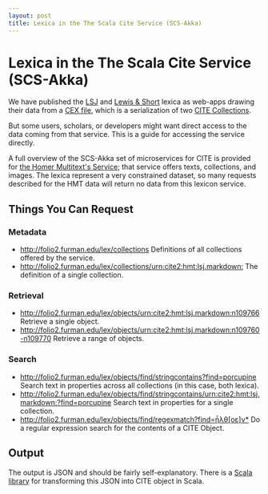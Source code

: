 ```yaml
---
layout: post
title: Lexica in the The Scala Cite Service (SCS-Akka)
---
```


# Lexica in the The Scala Cite Service (SCS-Akka)

We have published the [LSJ](http://folio2.furman.edu/lsj/) and [Lewis & Short](http://folio2.furman.edu/lewis-short/) lexica as web-apps drawing their data from a [CEX file](https://github.com/Eumaeus/fuCiteDX/tree/master/Lexica), which is a serialization of two [CITE Collections](https://cite-architecture.github.io).

But some users, scholars, or developers might want direct access to the data coming from that service. This is a guide for accessing the service directly.

A full overview of the SCS-Akka set of microservices for CITE is provided for [the Homer Multitext's Service](http://beta.hpcc.uh.edu/hmt/hmt-microservice/); that service offers texts, collections, and images. The lexica represent a very constrained dataset, so many requests described for the HMT data will return no data from this lexicon service.

## Things You Can Request

### Metadata

- <http://folio2.furman.edu/lex/collections> Definitions of all collections offered by the service.
- <http://folio2.furman.edu/lex/collections/urn:cite2:hmt:lsj.markdown:> The definition of a single collection.

### Retrieval

- <http://folio2.furman.edu/lex/objects/urn:cite2:hmt:lsj.markdown:n109766> Retrieve a single object.
- <http://folio2.furman.edu/lex/objects/urn:cite2:hmt:lsj.markdown:n109760-n109770> Retrieve a range of objects.

### Search

- <http://folio2.furman.edu/lex/objects/find/stringcontains?find=porcupine> Search text in properties across all collections (in this case, both lexica).
- <http://folio2.furman.edu/lex/objects/find/stringcontains/urn:cite2:hmt:lsj.markdown:?find=porcupine> Search text in properties for a single collection.
- <http://folio2.furman.edu/lex/objects/find/regexmatch?find=ἦλθ[οε]ν*> Do a regular expression search for the contents of a CITE Object.

## Output

The output is JSON and should be fairly self-explanatory. There is a [Scala library](https://github.com/cite-architecture/CITE-JSON) for transforming this JSON into CITE object in Scala.

